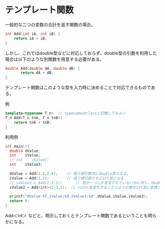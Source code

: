# テンプレート関数
一般的な二つの変数の合計を返す関数の場合。
```cpp
int Add(int iA, int iB) {
    return iA + iB;
}
```
しかし、これではdouble型などに対応しておらず、double型の引数を利用した場合は以下のような別関数を用意する必要がある。
```cpp
double Add(double dA, double dB) {
       return dA + dB;
}
```
テンプレート関数はこのような型を入力時に決めることで対応できるものである。

例
```cpp
template<typename T_n>  // typenameはclassと記載してもよい
T_n Add(T_n tnA, T_n tnB){
    return tnA + tnB;
}
```

利用例
```cpp
int main(){
  double dValue;
  int    iValue;
  // int    iValue2;
  int    iValue3;
  
  dValue = Add(1.3,2.4);    // 戻り値引数共にdouble型となる。
  iValue = Add(1,2);        // 戻り値引数ともにint型になる
  // iValue2 = Add(2.3,1);      // 型が一つしか宣言されていないのに対し、double,int両方があるためコンパイルエラーとなる
  iValue3 = Add<int>(2.3,1);  // <int>宣言をすることにより引数がint型に変換され処理がされる。 2.3 -> 2となる
  
  printf("dValue:%f,iValue:%d,iValue3:%d",dValue,iValue,iValue3);
  return 0;
}
```
Add＜int＞ などと、明示しておくとテンプレート関数であるということも明らかになる。
